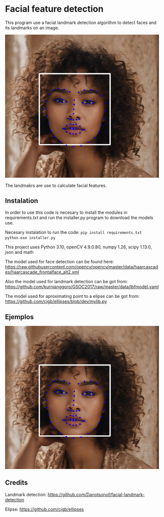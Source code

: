 # Facial feature detection

This program use a facial landmark detection algorithm to detect faces and its landmarks on an image.

![Landmark Detection example](Read1.jpg)

The landmakrs are use to calculate facial features.

## Instalation

In order to use this code is necesary to install the modules in requirements.txt and run the installer.py program to download the models use.

Necesary instalation to run the code:
    `pip install requirements.txt`
    `python.exe installer.py`

This project uses Python 3.10, openCV 4.9.0.80, numpy 1.26, scipy 1.13.0, json and math

The model used for face detection can be found here:
https://raw.githubusercontent.com/opencv/opencv/master/data/haarcascades/haarcascade_frontalface_alt2.xml

Also the model used for landmark detection can be got from: 
https://github.com/kurnianggoro/GSOC2017/raw/master/data/lbfmodel.yaml

The model used for aproximating point to a elipse can be got from:
https://github.com/cjgb/ellipses/blob/dev/mylib.py

## Ejemplos

![Landmark Detection](Read1.jpg)

## Credits
Landmark detection:
https://github.com/Danotsonof/facial-landmark-detection

Elipse:
https://github.com/cjgb/ellipses


